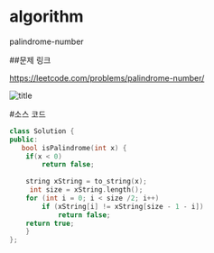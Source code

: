 # algorithm
palindrome-number

##문제 링크  

  https://leetcode.com/problems/palindrome-number/

![title](https://github.com/jungmin3834/algorithm/blob/master/image/palindrome-number.JPG)


#소스 코드

```cpp
class Solution {
public:
   bool isPalindrome(int x) {    
	if(x < 0)
        return false;
       
	string xString = to_string(x);
     int size = xString.length();
	for (int i = 0; i < size /2; i++)
		if (xString[i] != xString[size - 1 - i])
			return false;
	return true;
    }
};
```
